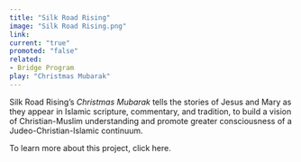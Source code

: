 ```yaml
---
title: "Silk Road Rising"
image: "Silk Road Rising.png"
link: 
current: "true"
promoted: "false"
related:
- Bridge Program
play: "Christmas Mubarak"
---
```

Silk Road Rising’s *Christmas Mubarak* tells the stories of Jesus and Mary as they appear in Islamic scripture, commentary, and tradition, to build a vision of Christian-Muslim understanding and promote greater consciousness of a Judeo-Christian-Islamic continuum. 

To learn more about this project, click here.

